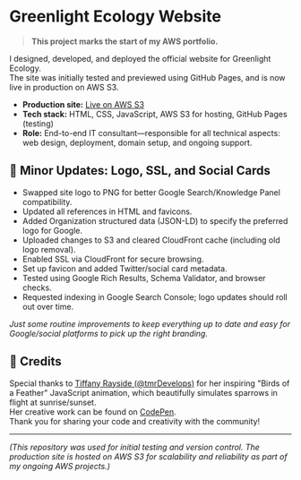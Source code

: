 # Greenlight Ecology Website

> **This project marks the start of my AWS portfolio.**

I designed, developed, and deployed the official website for Greenlight Ecology.  
The site was initially tested and previewed using GitHub Pages, and is now live in production on AWS S3.

- **Production site:** [Live on AWS S3](https://www.greenlightecology.co.uk/)
- **Tech stack:** HTML, CSS, JavaScript, AWS S3 for hosting, GitHub Pages (testing)
- **Role:** End-to-end IT consultant—responsible for all technical aspects: web design, deployment, domain setup, and ongoing support.


## 🔄 Minor Updates: Logo, SSL, and Social Cards

- Swapped site logo to PNG for better Google Search/Knowledge Panel compatibility.
- Updated all references in HTML and favicons.
- Added Organization structured data (JSON-LD) to specify the preferred logo for Google.
- Uploaded changes to S3 and cleared CloudFront cache (including old logo removal).
- Enabled SSL via CloudFront for secure browsing.
- Set up favicon and added Twitter/social card metadata.
- Tested using Google Rich Results, Schema Validator, and browser checks.
- Requested indexing in Google Search Console; logo updates should roll out over time.

_Just some routine improvements to keep everything up to date and easy for Google/social platforms to pick up the right branding._

## 🌸 Credits

Special thanks to [Tiffany Rayside (@tmrDevelops)](https://codepen.io/tmrDevelops) for her inspiring "Birds of a Feather" JavaScript animation, which beautifully simulates sparrows in flight at sunrise/sunset.  
Her creative work can be found on [CodePen](https://codepen.io/tmrDevelops).  
Thank you for sharing your code and creativity with the community!

---

*(This repository was used for initial testing and version control. The production site is hosted on AWS S3 for scalability and reliability as part of my ongoing AWS projects.)*
